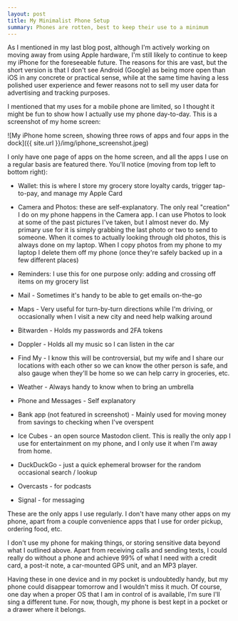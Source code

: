 ```yaml
---
layout: post
title: My Minimalist Phone Setup
summary: Phones are rotten, best to keep their use to a minimum
---
```


As I mentioned in my last blog post, although I'm actively working on moving away from using Apple hardware, I'm still likely to continue to keep my iPhone for the foreseeable future. The reasons for this are vast, but the short version is that I don't see Android (Google) as being more open than iOS in any concrete or practical sense, while at the same time having a less polished user experience and fewer reasons not to sell my user data for advertising and tracking purposes.

I mentioned that my uses for a mobile phone are limited, so I thought it might be fun to show how I actually use my phone day-to-day. This is a screenshot of my home screen:

![My iPhone home screen, showing three rows of apps and four apps in the dock]({{ site.url }}/img/iphone_screenshot.jpeg)

I only have one page of apps on the home screen, and all the apps I use on a regular basis are featured there. You'll notice (moving from top left to bottom right):

* Wallet: this is where I store my grocery store loyalty cards, trigger tap-to-pay, and manage my Apple Card

* Camera and Photos: these are self-explanatory. The only real "creation" I do on my phone happens in the Camera app. I can use Photos to look at some of the past pictures I've taken, but I almost never do. My primary use for it is simply grabbing the last photo or two to send to someone. When it comes to actually looking through old photos, this is always done on my laptop. When I copy photos from my phone to my laptop I delete them off my phone (once they're safely backed up in a few different places)

* Reminders: I use this for one purpose only: adding and crossing off items on my grocery list

* Mail - Sometimes it's handy to be able to get emails on-the-go

* Maps - Very useful for turn-by-turn directions while I'm driving, or occasionally when I visit a new city and need help walking around

* Bitwarden - Holds my passwords and 2FA tokens

* Doppler - Holds all my music so I can listen in the car

* Find My - I know this will be controversial, but my wife and I share our locations with each other so we can know the other person is safe, and also gauge when they'll be home so we can help carry in groceries, etc.

* Weather - Always handy to know when to bring an umbrella

* Phone and Messages - Self explanatory

* Bank app (not featured in screenshot) - Mainly used for moving money from savings to checking when I've overspent

* Ice Cubes - an open source Mastodon client. This is really the only app I use for entertainment on my phone, and I only use it when I'm away from home.

* DuckDuckGo - just a quick ephemeral browser for the random occasional search / lookup

* Overcasts - for podcasts

* Signal - for messaging


These are the only apps I use regularly. I don't have many other apps on my phone, apart from a couple convenience apps that I use for order pickup, ordering food, etc.

I don't use my phone for making things, or storing sensitive data beyond what I outlined above. Apart from receiving calls and sending texts, I could really do without a phone and achieve 99% of what I need with a credit card, a post-it note, a car-mounted GPS unit, and an MP3 player.

Having these in one device and in my pocket is undoubtedly handy, but my phone could disappear tomorrow and I wouldn't miss it much. Of course, one day when a proper OS that I am in control of is available, I'm sure I'll sing a different tune. For now, though, my phone is best kept in a pocket or a drawer where it belongs.
